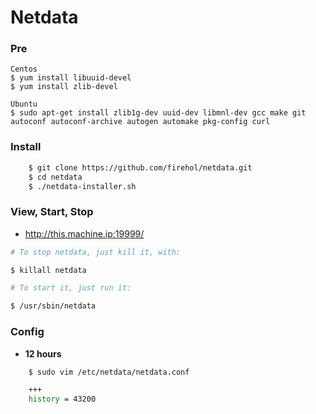 # Netdata


### Pre

```
Centos
$ yum install libuuid-devel
$ yum install zlib-devel

Ubuntu
$ sudo apt-get install zlib1g-dev uuid-dev libmnl-dev gcc make git autoconf autoconf-archive autogen automake pkg-config curl
```

### Install

```bash
    $ git clone https://github.com/firehol/netdata.git
    $ cd netdata
    $ ./netdata-installer.sh
```

### View, Start, Stop

- http://this.machine.ip:19999/

```bash
# To stop netdata, just kill it, with:

$ killall netdata

# To start it, just run it:

$ /usr/sbin/netdata
```

### Config

- **12 hours**

```bash
    $ sudo vim /etc/netdata/netdata.conf

    +++
    history = 43200
```
